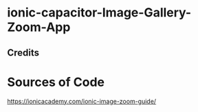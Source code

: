 # ionic-capacitor-Image-Gallery-Zoom-App

## Credits

# Sources of Code
https://ionicacademy.com/ionic-image-zoom-guide/
